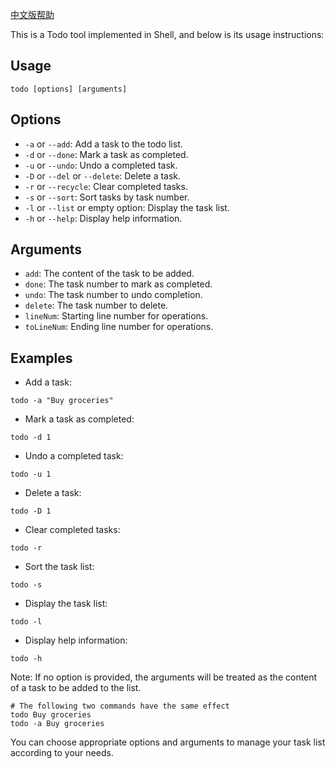 [中文版帮助](./README_zh.md)

This is a Todo tool implemented in Shell, and below is its usage instructions:

## Usage

```
todo [options] [arguments]
```

## Options

- `-a` or `--add`: Add a task to the todo list.
- `-d` or `--done`: Mark a task as completed.
- `-u` or `--undo`: Undo a completed task.
- `-D` or `--del` or `--delete`: Delete a task.
- `-r` or `--recycle`: Clear completed tasks.
- `-s` or `--sort`: Sort tasks by task number.
- `-l` or `--list` or empty option: Display the task list.
- `-h` or `--help`: Display help information.

## Arguments

- `add`: The content of the task to be added.
- `done`: The task number to mark as completed.
- `undo`: The task number to undo completion.
- `delete`: The task number to delete.
- `lineNum`: Starting line number for operations.
- `toLineNum`: Ending line number for operations.

## Examples

- Add a task:
```
todo -a "Buy groceries"
```

- Mark a task as completed:
```
todo -d 1
```

- Undo a completed task:
```
todo -u 1
```

- Delete a task:
```
todo -D 1
```

- Clear completed tasks:
```
todo -r
```

- Sort the task list:
```
todo -s
```

- Display the task list:
```
todo -l
```

- Display help information:
```
todo -h
```

Note: If no option is provided, the arguments will be treated as the content of a task to be added to the list.

```
# The following two commands have the same effect
todo Buy groceries 
todo -a Buy groceries
```

You can choose appropriate options and arguments to manage your task list according to your needs.